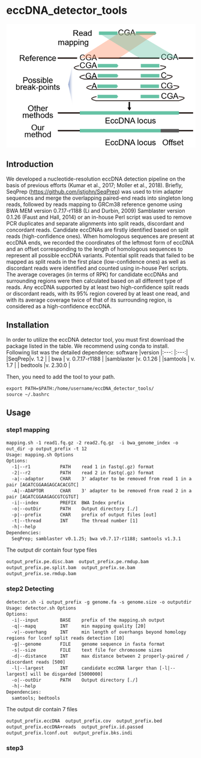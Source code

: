 # eccDNA_detector_tools  
![advantage of this method](image/advantage.png)
## Introduction  
We developed a nucleotide-resolution eccDNA detection pipeline on the basis of previous efforts (Kumar et al., 2017; Moller et al., 2018). Briefly, SeqPrep (https://github.com/jstjohn/SeqPrep) was used to trim adapter sequences and merge the overlapping paired-end reads into singleton long reads, followed by reads mapping to GRCm38 reference genome using BWA MEM version 0.7.17-r1188 (Li and Durbin, 2009) Samblaster version 0.1.26 (Faust and Hall, 2014) or an in-house Perl script was used to remove PCR duplicates and separate alignments into split reads, discordant and concordant reads. Candidate eccDNAs are firstly identified based on split reads (high-confidence ones). When homologous sequences are present at eccDNA ends, we recorded the coordinates of the leftmost form of eccDNA and an offset corresponding to the length of homologous sequences to represent all possible eccDNA variants. Potential split reads that failed to be mapped as split reads in the first place (low-confidence ones) as well as discordant reads were identified and counted using in-house Perl scripts. The average coverages (in terms of RPK) for candidate eccDNAs and surrounding regions were then calculated based on all different type of reads. Any eccDNA supported by at least two high-confidence split reads or discordant reads, with its 95% region covered by at least one read, and with its average coverage twice of that of its surrounding region, is considered as a high-confidence eccDNA.  
## Installation  
In order to utilize the eccDNA detector tool, you must first download the package listed in the table. We recommend using conda to install.  
Following list was the detailed dependence:
software  |version
|:---:  |:---:|
|SeqPrep|v. 1.2  |
| bwa | v. 0.7.17-r1188 |
|samblaster  |v. 0.1.26  |
|samtools  | v. 1.7 |
| bedtools |v. 2.30.0  |  

Then, you need to add the tool to your path.  
```
export PATH=$PATH:/home/username/eccDNA_detector_tools/  
source ~/.bashrc  
```
## Usage  
### step1 mapping  
```
mapping.sh -1 read1.fq.gz -2 read2.fq.gz  -i bwa_genome_index -o out_dir -p output_prefix -t 12  
Usage: mapping.sh Options
Options:
  -1|--r1           PATH    read 1 in fastq(.gz) format
  -2|--r2           PATH    read 2 in fastq(.gz) format
  -a|--adaptor      CHAR    3' adapter to be removed from read 1 in a pair [AGATCGGAAGAGCACACGTC]
  -A|--ADAPTOR      CHAR    3' adapter to be removed from read 2 in a pair [AGATCGGAAGAGCGTCGTGT]
  -i|--index        PREFIX  BWA Index prefix
  -o|--outDir       PATH    Output directory [./]
  -p|--prefix       CHAR    prefix of output files [out]
  -t|--thread       INT     The thread number [1]
  -h|--help
Dependencies:
  SeqPrep; samblaster v0.1.25; bwa v0.7.17-r1188; samtools v1.3.1

```
The output dir contain four type files
```
output_prefix.pe.disc.bam  output_prefix.pe.rmdup.bam  output_prefix.pe.split.bam  output_prefix.se.bam  output_prefix.se.rmdup.bam
```

### step2  Detecting  
```
detector.sh -i output_prefix -g genome.fa -s genome.size -o outputdir  
Usage: detector.sh Options
Options:
  -i|--input        BASE    prefix of the mapping.sh output
  -q|--mapq         INT     min mapping quality [20]
  -v|--overhang     INT     min length of overhangs beyond homology regions for lconf split reads detection [10]
  -g|--genome       FILE    genome sequence in fasta format
  -s|--size         FILE    text file for chromosome sizes
  -d|--distance     INT     max distance between 2 properly-paired / discordant reads [500]
  -l|--largest      INT     candidate eccDNA larger than [-l|--largest] will be disgarded [5000000]
  -o|--outDir       PATH    Output directory [./]
  -h|--help
Dependencies:
  samtools; bedtools
```  
The output dir contain 7 files  
```
output_prefix.eccDNA  output_prefix.cov  output_prefix.bed  output_prefix.eccDNA+reads  output_prefix.id.passed  output_prefix.lconf.out  output_prefix.bks.indi
```
### step3
